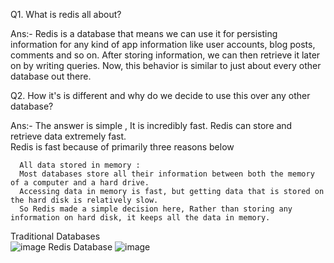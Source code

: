 Q1. What is redis all about?

Ans:- Redis is a database that means we can use it for persisting information for any kind of app information like user accounts, blog posts, comments and so on.
       After storing information, we can then retrieve it later on by writing queries. Now, this behavior is similar to just about every other database out there.
       
Q2. How it's is different and why do we decide to use this over any other database?

Ans:- The answer is simple , It is incredibly fast. Redis can store and retrieve data extremely fast.  
      Redis is fast because of primarily three reasons below 
     
      All data stored in memory :
      Most databases store all their information between both the memory of a computer and a hard drive.
      Accessing data in memory is fast, but getting data that is stored on the hard disk is relatively slow.
      So Redis made a simple decision here, Rather than storing any information on hard disk, it keeps all the data in memory.

Traditional Databases      
![image](https://github.com/user-attachments/assets/cad78b03-b3f5-409b-8493-352f12e336b1)
Redis Database
![image](https://github.com/user-attachments/assets/0123708b-a389-45f8-b68c-f833230aeef5)


      
    
